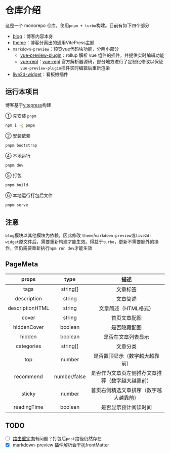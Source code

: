 # 仓库介绍

这是一个 monorepo 仓库，使用`pnpm + turbo`构建。目前有如下四个部分

* [blog](./packages/blog/)：博客内容本身
* [theme](./packages/theme/)：博客分离出的通用VitePress主题
* `markdown-preview`：预览vue代码块功能，分两小部分
  * [vue-preview-plugin](./packages/vuePreviewPlugin/)：rollup 解析 vue 组件的插件，并提供实时编辑功能
  * [vue-repl](./packages/vue-repl/)：[vue-repl](https://github.com/vuejs/repl) 官方解析器源码，部分地方进行了定制化修改以保证`vue-preview-plugin`插件实时编辑后重新渲染
* [live2d-widget](./packages/live2dWidght/)：看板娘插件

## 运行本项目

博客基于[vitepress](https://vitepress.vuejs.org/)构建

① 先安装 `pnpm`

```sh
npm i -g pnpm
```

② 安装依赖

```sh
pnpm bootstrap
```

④ 本地运行

```sh
pnpm dev
```

⑤ 打包

```sh
pnpm build
```

⑥ 本地运行打包后文件

```sh
pnpm serve
```

## 注意

`blog`模块以其他模块为依赖，因此修改 `theme`/`markdown-preview`或`live2d-widget`原文件后，需要重新构建才能生效。得益于`turbo`，更新不需要额外的操作，但仍需要重新执行`npm run dev`才能生效

## PageMeta

|      props      |     type     |                       描述                       |
| :-------------: | :----------: | :----------------------------------------------: |
|      tags       |   string[]   |                     文章标签                     |
|   description   |    string    |                     文章简述                     |
| descriptionHTML |    string    |               文章简述（HTML格式）               |
|      cover      |    string    |                   首页文章配图                   |
|   hiddenCover   |   boolean    |                   是否隐藏配图                   |
|     hidden      |   boolean    |                是否在文章列表显示                |
|   categories    |   string[]   |                     文章分类                     |
|       top       |    number    |          是否置顶显示（数字越大越靠前）          |
|    recommend    | number/false | 是否作为文章页左侧推荐文章推荐（数字越大越靠前） |
|     sticky      |    number    |      首页右侧精选文章排序（数字越大越靠前）      |
|   readingTime   |   boolean    |               是否显示预计阅读时间               |

## TODO

* [ ] [路由重定向](https://vitepress.dev/guide/routing#route-rewrites)有问题？打包后`post`路径仍然存在
* [x] markdown-preview 插件解析会干扰frontMatter
